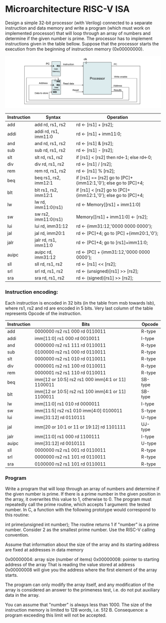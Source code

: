 # Microarchitecture RISC-V ISA

Design a simple 32-bit processor (with Verilog) connected to a separate instruction and data memory and write a program (which must work on implemented processor) that will loop through an array of numbers and determine if the given number is prime. The processor has to implement instructions given in the table bellow. Suppose that the processor starts the execution from the beginning of instruction memory (0x00000000).

![](images/cpu.png)

| Instruction | Syntax | Operation |
|---|---|---|
| add | add rd, rs1, rs2 | rd ← [rs1] + [rs2]; |
| addi | addi rd, rs1, imm11:0 | rd ← [rs1] + imm11:0; |
| and | and rd, rs1, rs2 | rd ← [rs1] & [rs2]; |
| sub | sub rd, rs1, rs2 | rd ← [rs1] - [rs2]; |
| slt | slt rd, rs1, rs2 | if [rs1] < [rs2] then rd←1; else rd←0; |
| div | div rd, rs1, rs2 | rd ← [rs1] / [rs2]; |
| rem | rem rd, rs1, rs2 | rd ← [rs1] % [rs2]; |
| beq | beq rs1, rs2, imm12:1 | if [rs1] == [rs2] go to [PC]+{imm12:1,'0'}; else go to [PC]+4; |
| blt | blt rs1, rs2, imm12:1 | if [rs1] < [rs2] go to [PC]+{imm12:1,'0'}; else go to [PC]+4; |
| lw | lw rd, imm11:0(rs1) | rd ← Memory[[rs1] + imm11:0] |
| sw | sw rs2, imm11:0(rs1) | Memory[[rs1] + imm11:0] ← [rs2]; |
| lui | lui rd, imm31:12 | rd ← {imm31:12,'0000 0000 0000'}; |
| jal | jal rd, imm20:1 | rd ← [PC]+4; go to [PC] +{imm20:1,'0'}; |
| jalr | jalr rd, rs1, imm11:0 | rd ← [PC]+4; go to [rs1]+imm11:0; |
| auipc | auipc rd, imm31:12 | rd ← [PC] + {imm31:12,'0000 0000 0000'}; |
| sll | sll rd, rs1, rs2 | rd ← [rs1] << [rs2]; |
| srl | srl rd, rs1, rs2 | rd ← (unsigned)[rs1] >> [rs2]; |
| sra | sra rd, rs1, rs2 | rd ← (signed)[rs1] >> [rs2]; |

### Instruction encoding:

Each instruction is encoded in 32 bits (in the table from msb towards lsb), where rs1, rs2 and rd are encoded in 5 bits. Very last column of the table represents Opcode of the instruction.

| Instruction | Bits | Opcode |
|-------------|--------|----------|
add | 0000000 rs2 rs1 000 rd 0110011 | R-type
addi | imm[11:0] rs1 000 rd 0010011 | I-type
and | 0000000 rs2 rs1 111 rd 0110011 | R-type
sub | 0100000 rs2 rs1 000 rd 0110011 | R-type
slt | 0000000 rs2 rs1 010 rd 0110011 | R-type
div | 0000001 rs2 rs1 100 rd 0110011 | R-type
rem | 0000001 rs2 rs1 110 rd 0110011 | R-type
beq | imm[12 or 10:5] rs2 rs1 000 imm[4:1 or 11] 1100011 | SB-type
blt | imm[12 or 10:5] rs2 rs1 100 imm[4:1 or 11] 1100011 | SB-type
lw | imm[11:0] rs1 010 rd 0000011 | I-type
sw | imm[11:5] rs2 rs1 010 imm[4:0] 0100011 | S-type
lui | imm[31:12] rd 0110111 | U-type
jal | imm[20 or 10:1 or 11 or 19:12] rd 1101111 | UJ-type
jalr | imm[11:0] rs1 000 rd 1100111 | I-type
auipc | imm[31:12] rd 0010111 | U-type
sll | 0000000 rs2 rs1 001 rd 0110011 | R-type
srl | 0000000 rs2 rs1 101 rd 0110011 | R-type
sra | 0100000 rs2 rs1 101 rd 0110011 | R-type

### Program

Write a program that will loop through an array of numbers and determine if the given number is prime. If there is a prime number in the given position in the array, it overwrites this value to 1, otherwise to 0. The program must repeatedly call the prime routine, which accepts 1 argument: the tested number. In C, a function with the following prototype would correspond to this routine:

int prime(unsigned int number);
The routine returns 1 if "number" is a prime number. Consider 2 as the smallest prime number. Use the RISC-V calling convention.

Assume that information about the size of the array and its starting address are fixed at addresses in data memory

0x00000004: array size (number of items)
0x00000008: pointer to starting address of the array
That is reading the value stored at address 0x00000008 will give you the address where the first element of the array starts.

The program can only modify the array itself, and any modification of the array is considered an answer to the primeness test, i.e. do not put auxiliary data in the array.

You can assume that "number" is always less than 1000. The size of the instruction memory is limited to 128 words, i.e. 512 B. Consequence: a program exceeding this limit will not be accepted.
